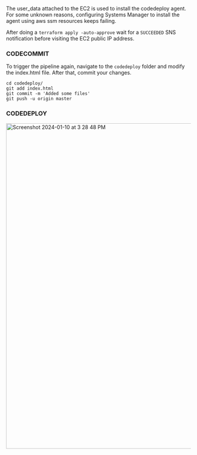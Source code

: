 The user_data attached to the EC2 is used to install the codedeploy agent.
For some unknown reasons, configuring Systems Manager to install the agent using
aws ssm resources keeps failing.

After doing a `terraform apply -auto-approve` wait for a `SUCCEEDED` SNS notification
before visiting the EC2 public IP address.

### CODECOMMIT

To trigger the pipeline again, navigate to the `codedeploy` folder and modify the index.html file. After that, commit your changes.
```
cd codedeploy/
git add index.html 
git commit -m 'Added some files'
git push -u origin master
```

### CODEDEPLOY
<img width="888" alt="Screenshot 2024-01-10 at 3 28 48 PM" src="https://github.com/network-charles/AWS-Dev-Associate/assets/30233365/48d66b4d-9cda-4d1e-bb50-33499640e1b4">
